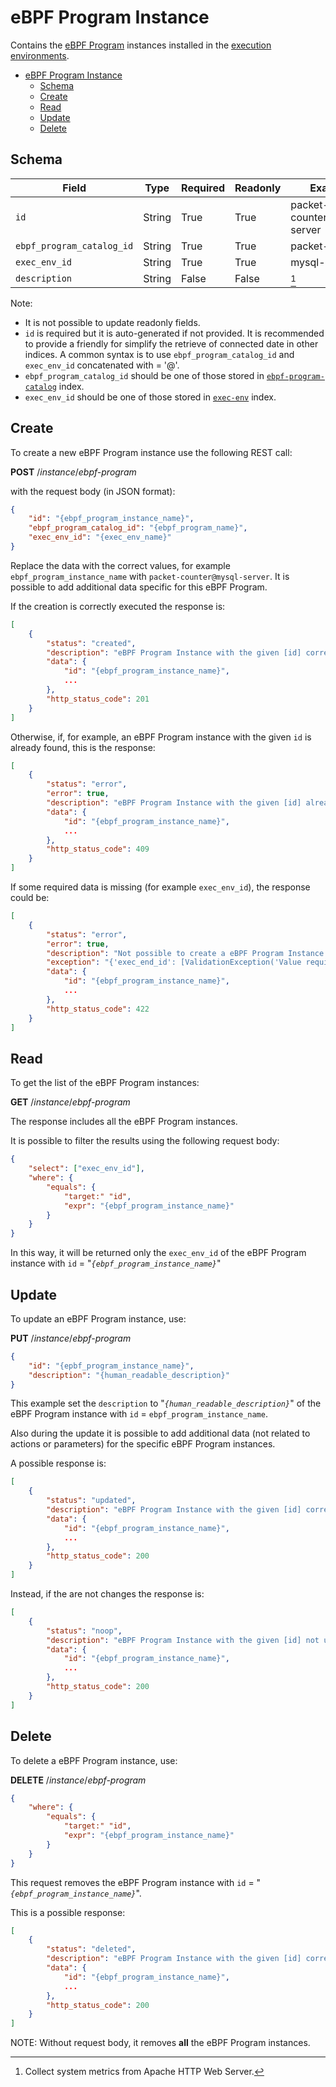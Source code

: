# eBPF Program Instance

Contains the [eBPF Program](catalog.md) instances installed in the [execution environments](../exec-env/README.md).

- [eBPF Program Instance](#ebpf-program-instance)
  - [Schema](#schema)
  - [Create](#create)
  - [Read](#read)
  - [Update](#update)
  - [Delete](#delete)

## Schema

| Field                     | Type                                    | Required | Readonly | Example                     |
| ------------------------- | --------------------------------------- | -------- | -------- | --------------------------- |
| `id`                      | String                                  | True     | True     | packet-counter@mysql-server |
| `ebpf_program_catalog_id` | String                                  | True     | True     | packet-counter              |
| `exec_env_id`             | String                                  | True     | True     | mysql-server                |
| `description`             | String                                  | False    | False    | [^1]                        |

[^1]: Collect system metrics from Apache HTTP Web Server.

Note:

- It is not possible to update readonly fields.
- `id` is required but it is auto-generated if not provided.
  It is recommended to provide a friendly for simplify the retrieve of connected date in other indices.
  A common syntax is to use `ebpf_program_catalog_id` and `exec_env_id` concatenated with = '@'.
- `ebpf_program_catalog_id` should be one of those stored in [`ebpf-program-catalog`](catalog.md) index.
- `exec_env_id` should be one of those stored in [`exec-env`](../exec-env/README.md) index.

## Create

To create a new eBPF Program instance use the following REST call:

**POST** /_instance_/_ebpf-program_

with the request body (in JSON format):

```json
{
    "id": "{ebpf_program_instance_name}",
    "ebpf_program_catalog_id": "{ebpf_program_name}",
    "exec_env_id": "{exec_env_name}"
}
```

Replace the data with the correct values, for example `ebpf_program_instance_name` with `packet-counter@mysql-server`.
It is possible to add additional data specific for this eBPF Program.

If the creation is correctly executed the response is:

```json
[
    {
        "status": "created",
        "description": "eBPF Program Instance with the given [id] correctly created.",
        "data": {
            "id": "{ebpf_program_instance_name}",
            ...
        },
        "http_status_code": 201
    }
]
```

Otherwise, if, for example, an eBPF Program instance with the given `id` is already found, this is the response:

```json
[
    {
        "status": "error",
        "error": true,
        "description": "eBPF Program Instance with the given [id] already found",
        "data": {
            "id": "{ebpf_program_instance_name}",
            ...
        },
        "http_status_code": 409
    }
]
```

If some required data is missing (for example `exec_env_id`), the response could be:

```json
[
    {
        "status": "error",
        "error": true,
        "description": "Not possible to create a eBPF Program Instance with the given [data]",
        "exception": "{'exec_end_id': [ValidationException('Value required for this field.')]}",
        "data": {
            "id": "{ebpf_program_instance_name}",
            ...
        },
        "http_status_code": 422
    }
]
```

## Read

To get the list of the eBPF Program instances:

**GET** /_instance_/_ebpf-program_

The response includes all the eBPF Program instances.

It is possible to filter the results using the following request body:

```json
{
    "select": ["exec_env_id"],
    "where": {
        "equals": {
            "target:" "id",
            "expr": "{ebpf_program_instance_name}"
        }
    }
}
```

In this way, it will be returned only the `exec_env_id` of the eBPF Program instance with `id` = "_`{ebpf_program_instance_name}`_"

## Update

To update an eBPF Program instance, use:

**PUT** /_instance_/_ebpf-program_

```json
{
    "id": "{epbf_program_instance_name}",
    "description": "{human_readable_description}"
}
```

This example set the `description` to "_`{human_readable_description}`_" of the eBPF Program instance with `id` = `ebpf_program_instance_name`.

Also during the update it is possible to add additional data (not related to actions or parameters)
for the specific eBPF Program instances.

A possible response is:

```json
[
    {
        "status": "updated",
        "description": "eBPF Program Instance with the given [id] correctly updated.",
        "data": {
            "id": "{ebpf_program_instance_name}",
            ...
        },
        "http_status_code": 200
    }
]
```

Instead, if the are not changes the response is:

```json
[
    {
        "status": "noop",
        "description": "eBPF Program Instance with the given [id] not updated.",
        "data": {
            "id": "{ebpf_program_instance_name}",
            ...
        },
        "http_status_code": 200
    }
]
```

## Delete

To delete a eBPF Program instance, use:

**DELETE** /_instance_/_ebpf-program_

```json
{
    "where": {
        "equals": {
            "target:" "id",
            "expr": "{ebpf_program_instance_name}"
        }
    }
}
```

This request removes the eBPF Program instance with `id` = "_`{ebpf_program_instance_name}`_".

This is a possible response:

```json
[
    {
        "status": "deleted",
        "description": "eBPF Program Instance with the given [id] correctly deleted.",
        "data": {
            "id": "{ebpf_program_instance_name}",
            ...
        },
        "http_status_code": 200
    }
]
```

NOTE: Without request body, it removes **all** the eBPF Program instances.
